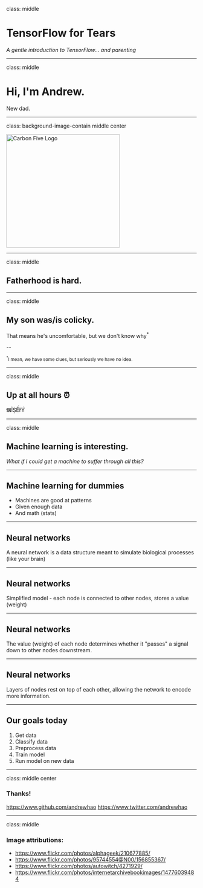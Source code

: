 class: middle

# TensorFlow for Tears

*A gentle introduction to TensorFlow... and parenting*

---

class: middle

# Hi, I'm Andrew.

New dad.

---

class: background-image-contain middle center

<img src="http://www.carbonfive.com/images/c5-logo-vertical.png" alt="Carbon Five Logo" width="300" />

---

class: middle

## Fatherhood is hard.

---

class: middle

## My son was/is colicky.

That means he's uncomfortable, but we don't know why<sup>*</sup>

--



<small><sup>*</sup>I mean, we have some clues, but seriously we have no idea.</small>

---

class: middle

## Up at all hours ⏰

𝕸ĨȘẾȑÝ

---

class: middle

## Machine learning is interesting.

*What if I could get a machine to suffer through all this?*

---

## Machine learning for dummies

* Machines are good at patterns
* Given enough data
* And math (stats)

---

## Neural networks

A neural network is a data structure meant to simulate biological processes (like your brain)

---

## Neural networks

Simplified model - each node is connected to other nodes, stores a value (weight)

---

## Neural networks

The value (weight) of each node determines whether it "passes" a signal down to other nodes downstream.

---

## Neural networks

Layers of nodes rest on top of each other, allowing the network to encode more information.

---

## Our goals today

1. Get data
2. Classify data
3. Preprocess data
4. Train model
5. Run model on new data

---

class: middle center

### Thanks!

https://www.github.com/andrewhao
https://www.twitter.com/andrewhao

---

class: middle

### Image attributions:

* https://www.flickr.com/photos/alphageek/210677885/
* https://www.flickr.com/photos/95744554@N00/156855367/
* https://www.flickr.com/photos/autowitch/4271929/
* https://www.flickr.com/photos/internetarchivebookimages/14776039484
